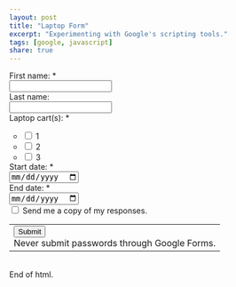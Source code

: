```yaml
---
layout: post
title: "Laptop Form"
excerpt: "Experimenting with Google's scripting tools."
tags: [google, javascript]
share: true
---
```

<form action="https://docs.google.com/a/roundrockisd.org/forms/d/1r6F1uqhD_2PqmFZLHedntRtkftF-BFoeB2orTPSMELU/formResponse" method="POST" id="ss-form" target="_self" onsubmit=""><ol role="list" class="ss-question-list" style="padding-left: 0">
<div class="ss-form-question errorbox-good" role="listitem">
<div dir="ltr" class="ss-item ss-item-required ss-text"><div class="ss-form-entry">
<label class="ss-q-item-label" for="entry_1599389208"><div class="ss-q-title">First name: 
<label for="itemView.getDomIdToLabel()" aria-label="(Required field)"></label>
<span class="ss-required-asterisk" aria-hidden="true">*</span></div>
<div class="ss-q-help ss-secondary-text" dir="ltr"></div></label>
<input type="text" name="entry.1599389208" value="" class="ss-q-short" id="entry_1599389208" dir="auto" aria-label="First name:   " aria-required="true" required="" title="">
<div class="error-message" id="1007954879_errorMessage"></div>
</div></div></div> <div class="ss-form-question errorbox-good" role="listitem">
<div dir="ltr" class="ss-item  ss-text"><div class="ss-form-entry">
<label class="ss-q-item-label" for="entry_570759437"><div class="ss-q-title">Last name:
</div>
<div class="ss-q-help ss-secondary-text" dir="ltr"></div></label>
<input type="text" name="entry.570759437" value="" class="ss-q-short" id="entry_570759437" dir="auto" aria-label="Last name:  " title="">
<div class="error-message" id="1803518787_errorMessage"></div>
</div></div></div> <div class="ss-form-question errorbox-good" role="listitem">
<div dir="ltr" class="ss-item ss-item-required ss-checkbox"><div class="ss-form-entry">
<label class="ss-q-item-label" for="entry_1682313711"><div class="ss-q-title">Laptop cart(s):
<label for="itemView.getDomIdToLabel()" aria-label="(Required field)"></label>
<span class="ss-required-asterisk" aria-hidden="true">*</span></div>
<div class="ss-q-help ss-secondary-text" dir="ltr"></div></label>

<ul class="ss-choices ss-choices-required" role="group" aria-label="Laptop cart(s):  "><li class="ss-choice-item"><label><span class="ss-choice-item-control goog-inline"><input type="checkbox" name="entry.1124001411" value="1" id="group_1124001411_1" role="checkbox" class="ss-q-checkbox" aria-required="true"></span>
<span class="ss-choice-label">1</span>
</label></li> <li class="ss-choice-item"><label><span class="ss-choice-item-control goog-inline"><input type="checkbox" name="entry.1124001411" value="2" id="group_1124001411_2" role="checkbox" class="ss-q-checkbox" aria-required="true"></span>
<span class="ss-choice-label">2</span>
</label></li> <li class="ss-choice-item"><label><span class="ss-choice-item-control goog-inline-block"><input type="checkbox" name="entry.1124001411" value="3" id="group_1124001411_3" role="checkbox" class="ss-q-checkbox" aria-required="true"></span>
<span class="ss-choice-label">3</span>
</label></li></ul>
<div class="error-message" id="1682313711_errorMessage"></div>
</div></div></div> <div class="ss-form-question errorbox-good" role="listitem">
<div dir="ltr" class="ss-item ss-item-required ss-date"><div class="ss-form-entry">
<label class="ss-q-item-label" for="entry_488385253"><div class="ss-q-title">Start date:
<label for="itemView.getDomIdToLabel()" aria-label="(Required field)"></label>
<span class="ss-required-asterisk" aria-hidden="true">*</span></div>
<div class="ss-q-help ss-secondary-text" dir="ltr"></div></label>
<input type="date" name="entry.488385253" value="" class="ss-q-date" dir="auto" id="entry_488385253" aria-label="Start date:  " aria-required="true" required="">
</div></div></div> <div class="ss-form-question errorbox-good" role="listitem">
<div dir="ltr" class="ss-item ss-item-required ss-date"><div class="ss-form-entry">
<label class="ss-q-item-label" for="entry_201653070"><div class="ss-q-title">End date:
<label for="itemView.getDomIdToLabel()" aria-label="(Required field)"></label>
<span class="ss-required-asterisk" aria-hidden="true">*</span></div>
<div class="ss-q-help ss-secondary-text" dir="ltr"></div></label>
<input type="date" name="entry.201653070" value="" class="ss-q-date" dir="auto" id="entry_201653070" aria-label="End date:  " aria-required="true" required=""></div></div></div>
<input type="hidden" name="draftResponse" value="[,,&quot;7162224230339241445&quot;]
">
<input type="hidden" name="pageHistory" value="0">

<input type="hidden" name="token" value="t-arx0wBAAA.HqsHHKsBl_2AvqG9Pl90Gg.w60INAX-sMAIEnFlRmDYbQ">
<input type="hidden" name="fbzx" value="7162224230339241445">
<div class="ss-send-email-receipt" style="margin-bottom: 4px;" dir="ltr"><label for="emailReceipt" style="display:inline;"><input type="checkbox" name="emailReceipt" value="true" id="emailReceipt">
Send me a copy of my responses.</label></div>
<div class="ss-item ss-navigate"><table id="navigation-table"><tbody><tr><td class="ss-form-entry goog-inline-block" id="navigation-buttons" dir="ltr">
<input type="submit" name="submit" value="Submit" id="ss-submit" class="jfk-button jfk-button-action ">
<div class="ss-password-warning ss-secondary-text">Never submit passwords through Google Forms.</div></td>
</tr></tbody></table></div></ol></form>

<br>
End of html.
